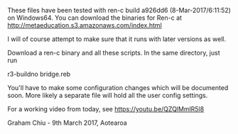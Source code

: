 These files have been tested with ren-c build a926dd6 (8-Mar-2017/6:11:52) on Windows64.  You can download the binaries for Ren-c 
at http://metaeducation.s3.amazonaws.com/index.html

I will of course attempt to make sure that it runs with later versions as well.

Download a ren-c binary and all these scripts.  In the same directory, just run

r3-buildno bridge.reb

You'll have to make some configuration changes which will be documented soon. 
More likely a separate file will hold all the user config settings.

For a working video from today, see https://youtu.be/QZQlMmlR5l8

Graham Chiu - 9th March 2017, Aotearoa
